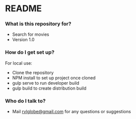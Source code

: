 # README #

### What is this repository for? ###

* Search for movies
* Version 1.0

### How do I get set up? ###


For local use:
* Clone the repository
* NPM install to set up project once cloned
* gulp serve to run developer build
* gulp build to create distribution build


### Who do I talk to? ###

* Mail rvlglobe@gmail.com for any questions or suggestions